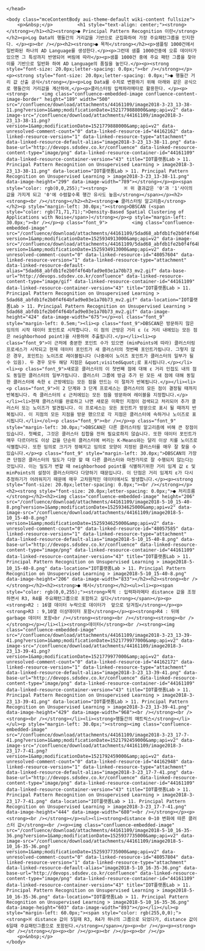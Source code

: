 <html>
    <head>

    </head>

    <body class="mceContentBody aui-theme-default wiki-content fullsize">
        <p>&nbsp;</p>         <h1 style="text-align: center;"><strong>   </strong></h1><h2><strong>● Principal Pattern Recognition 이란</strong></h2><p>Log Data의 행들간의 거리값을 기반으로 군집화하여 가장 주요패턴그룹을 인지한다. </p><p><br /></p><h2><strong>● 목적</strong></h2><p>샘플링 1000건에서 일반화된 하나의 AD Language를 생성한다.</p><p>그런데 샘플 1000건중에 오류 데이터가 있으면 그 특성까지 반영되어 버림에 따라</p><p>샘플 1000건 중에 주요 패턴 그룹을 찾아 이를 기반으로 일반화 하여 AD Language의 품질을 높인다.</p><p><strong style="font-size: 20.0px;letter-spacing: 0.0px;"><br /></strong></p><p><strong style="font-size: 20.0px;letter-spacing: 0.0px;">● 행들간 거리 값 산출 공식</strong></p><p>Log Data를 수치로 변환하기 위해 아래와 같은 공식으로 행들간의 거리값을 계산하여,</p><p>클러스터링 입력파라메타로 활용한다. </p><p><strong>     <img class="confluence-embedded-image confluence-content-image-border" height="189" width="500" src="/confluence/download/attachments/44161109/image2018-3-23_13-38-11.png?version=1&amp;modificationDate=1521779888000&amp;api=v2" data-image-src="/confluence/download/attachments/44161109/image2018-3-23_13-38-11.png?version=1&amp;modificationDate=1521779888000&amp;api=v2" data-unresolved-comment-count="0" data-linked-resource-id="44162162" data-linked-resource-version="1" data-linked-resource-type="attachment" data-linked-resource-default-alias="image2018-3-23_13-38-11.png" data-base-url="http://devops.sdsdev.co.kr/confluence" data-linked-resource-content-type="image/png" data-linked-resource-container-id="44161109" data-linked-resource-container-version="43" title="IOT플랫폼Lab > 11. Principal Pattern Recognition on Unsupervised Learning > image2018-3-23_13-38-11.png" data-location="IOT플랫폼Lab > 11. Principal Pattern Recognition on Unsupervised Learning > image2018-3-23_13-38-11.png" data-image-height="299" data-image-width="789"></strong></p><p><span style="color: rgb(0,0,255);"><strong>      ※ 위 결과값은 '0'과 '1'사이의 값을 가지게 되고 '0'에 수렴할수록 행간 유사도 높음</strong></span></p><h2><strong><br /></strong></h2><h2><strong>● 클러스터링 알고리즘</strong></h2><p style="margin-left: 30.0px;"><strong>DBSCAN (<span style="color: rgb(71,71,71);">Density-Based Spatial Clustering of Applications with Noise</span>)</strong></p><p style="margin-left: 30.0px;"><br /></p><p class="font_9">         <img class="confluence-embedded-image" src="/confluence/download/attachments/44161109/5dad68_abfdb1fe2b0f4f64bfad9e03e1a70b73_mv2.gif?version=1&amp;modificationDate=1525934913000&amp;api=v2" data-image-src="/confluence/download/attachments/44161109/5dad68_abfdb1fe2b0f4f64bfad9e03e1a70b73_mv2.gif?version=1&amp;modificationDate=1525934913000&amp;api=v2" data-unresolved-comment-count="0" data-linked-resource-id="48057604" data-linked-resource-version="1" data-linked-resource-type="attachment" data-linked-resource-default-alias="5dad68_abfdb1fe2b0f4f64bfad9e03e1a70b73_mv2.gif" data-base-url="http://devops.sdsdev.co.kr/confluence" data-linked-resource-content-type="image/gif" data-linked-resource-container-id="44161109" data-linked-resource-container-version="43" title="IOT플랫폼Lab > 11. Principal Pattern Recognition on Unsupervised Learning > 5dad68_abfdb1fe2b0f4f64bfad9e03e1a70b73_mv2.gif" data-location="IOT플랫폼Lab > 11. Principal Pattern Recognition on Unsupervised Learning > 5dad68_abfdb1fe2b0f4f64bfad9e03e1a70b73_mv2.gif" data-image-height="424" data-image-width="675"></p><ol class="font_9" style="margin-left: 0.5em;"><li><p class="font_9">DBSCAN은 방문하지 않은 임의의 시작 데이터 포인트로 시작합니다. 이 점의 근방은 거리 ε (ε 거리 내에있는 모든 점은 neighborhood point)을 사용하여 추출됩니다.</p></li><li><p class="font_9">이 근처에 충분한 포인트 수가 있으면 (minPoints에 따라) 클러스터링 프로세스가 시작되고 현재 데이터 포인트가 새 클러스터의 첫번째 포인트가됩니다. 그렇지 않은 경우, 포인트는 노이즈로 레이블됩니다 (나중에이 노이즈 포인트가 클러스터의 일부가 될 수 있음). 두 경우 모두 해당 지점은 &quot;visited&quot;로 표시됩니다.</p></li><li><p class="font_9">새로운 클러스터의 이 첫번째 점에 대해 ε 거리 인접도 내의 점도 동일한 클러스터의 일부가됩니다. 클러스터 그룹에 방금 추가 된 모든 새 점에 대해 동일한 클러스터에 속한 ε 근방에있는 모든 점을 만드는 이 절차가 반복됩니다.</p></li><li><p class="font_9">이 2 단계와 3 단계 프로세스는 클러스터의 모든 점이 결정될 때까지 반복됩니다. 즉 클러스터의 ε 근처에있는 모든 점을 방문하여 레이블을 지정합니다.</p></li><li>현재 클러스터를 완료하고 나면 새로운 미확인 지점이 검색되고 처리되어 추가 클러스터 또는 노이즈가 발견됩니다. 이 프로세스는 모든 포인트가 방문으로 표시 될 때까지 반복됩니다. 이 지점의 모든 지점을 방문 했으므로 각 지점은 클러스터에 속하거나 노이즈로 표시됩니다.</li></ol><p class="font_9"><br /></p><p class="font_9" style="margin-left: 30.0px;">DBSCAN은 다른 클러스터링 알고리즘에 비해 큰 장점이 있습니다. 첫째로, 그것은 클러스터 집합을 전혀 필요로하지 않습니다. 또한 데이터 포인트가 매우 다르더라도 이상 값을 단순히 클러스터에 버리는 K-Means와는 달리 이상 치를 노이즈로 식별합니다. 또한 임의로 크기가 정해지고 임의로 모양이 지정된 클러스터를 매우 잘 찾을 수 있습니다.</p><p class="font_9" style="margin-left: 30.0px;">DBSCAN의 가장 큰 단점은 클러스터의 밀도가 다양 할 때 다른 클러스터와 마찬가지로 잘 수행되지 않는다는 것입니다. 이는 밀도가 변할 때 neighborhood point를 식별하기위한 거리 임계 값 ε 및 minPoints의 설정이 클러스터마다 다양하기 때문입니다. 이 단점은 거리 임계치 ε가 다시 추정하기가 어려워지기 때문에 매우 고차원적인 데이터에서도 발생합니다.</p><p><strong style="font-size: 20.0px;letter-spacing: 0.0px;"><br /></strong></p><h2><strong style="font-size: 20.0px;letter-spacing: 0.0px;">● 처리흐름</strong></h2><h2><img class="confluence-embedded-image" height="206" src="/confluence/download/attachments/44161109/image2018-5-10_15-40-8.png?version=1&amp;modificationDate=1525934625000&amp;api=v2" data-image-src="/confluence/download/attachments/44161109/image2018-5-10_15-40-8.png?version=1&amp;modificationDate=1525934625000&amp;api=v2" data-unresolved-comment-count="0" data-linked-resource-id="48057585" data-linked-resource-version="1" data-linked-resource-type="attachment" data-linked-resource-default-alias="image2018-5-10_15-40-8.png" data-base-url="http://devops.sdsdev.co.kr/confluence" data-linked-resource-content-type="image/png" data-linked-resource-container-id="44161109" data-linked-resource-container-version="43" title="IOT플랫폼Lab > 11. Principal Pattern Recognition on Unsupervised Learning > image2018-5-10_15-40-8.png" data-location="IOT플랫폼Lab > 11. Principal Pattern Recognition on Unsupervised Learning > image2018-5-10_15-40-8.png" data-image-height="206" data-image-width="833"></h2><h2><strong><br /></strong></h2><h2><strong>● 예시</strong></h2><ul><li><p><span style="color: rgb(0,0,255);"><strong>목적 : 입력파라메타 distance 값을 조정하면서 R3, R4를 주요패턴그룹으로 포함하고 싶다</strong></span></p><p><strong>R2 : 16열 데이터 누락으로 데이터가  앞으로 당겨짐</strong></p><p><strong>R3 : 9,10열 이상데이터 포함</strong></p><p><strong>R4 : 뒤에 garbage 데이터 포함<br /></strong><strong><br /></strong><strong><br /></strong></p></li><li><strong>데이터</strong><br /><strong><img class="confluence-embedded-image" src="/confluence/download/attachments/44161109/image2018-3-23_13-39-41.png?version=1&amp;modificationDate=1521779977000&amp;api=v2" data-image-src="/confluence/download/attachments/44161109/image2018-3-23_13-39-41.png?version=1&amp;modificationDate=1521779977000&amp;api=v2" data-unresolved-comment-count="0" data-linked-resource-id="44162172" data-linked-resource-version="1" data-linked-resource-type="attachment" data-linked-resource-default-alias="image2018-3-23_13-39-41.png" data-base-url="http://devops.sdsdev.co.kr/confluence" data-linked-resource-content-type="image/png" data-linked-resource-container-id="44161109" data-linked-resource-container-version="43" title="IOT플랫폼Lab > 11. Principal Pattern Recognition on Unsupervised Learning > image2018-3-23_13-39-41.png" data-location="IOT플랫폼Lab > 11. Principal Pattern Recognition on Unsupervised Learning > image2018-3-23_13-39-41.png" data-image-height="429" data-image-width="968"><br /></strong><br /><strong><br /></strong></li><li><strong>행들간의 매트릭스</strong></li></ul><p style="margin-left: 30.0px;"><strong><img class="confluence-embedded-image" src="/confluence/download/attachments/44161109/image2018-3-23_17-7-41.png?version=1&amp;modificationDate=1521792459000&amp;api=v2" data-image-src="/confluence/download/attachments/44161109/image2018-3-23_17-7-41.png?version=1&amp;modificationDate=1521792459000&amp;api=v2" data-unresolved-comment-count="0" data-linked-resource-id="44162948" data-linked-resource-version="1" data-linked-resource-type="attachment" data-linked-resource-default-alias="image2018-3-23_17-7-41.png" data-base-url="http://devops.sdsdev.co.kr/confluence" data-linked-resource-content-type="image/png" data-linked-resource-container-id="44161109" data-linked-resource-container-version="43" title="IOT플랫폼Lab > 11. Principal Pattern Recognition on Unsupervised Learning > image2018-3-23_17-7-41.png" data-location="IOT플랫폼Lab > 11. Principal Pattern Recognition on Unsupervised Learning > image2018-3-23_17-7-41.png" data-image-height="444" data-image-width="680"><br /></strong></p><p><strong><br /></strong></p><ul><li><strong>distance 0~10 변화에 따른 클러스터 값</strong><br /><p><img class="confluence-embedded-image" src="/confluence/download/attachments/44161109/image2018-5-10_16-35-36.png?version=1&amp;modificationDate=1525937735000&amp;api=v2" data-image-src="/confluence/download/attachments/44161109/image2018-5-10_16-35-36.png?version=1&amp;modificationDate=1525937735000&amp;api=v2" data-unresolved-comment-count="0" data-linked-resource-id="48057804" data-linked-resource-version="1" data-linked-resource-type="attachment" data-linked-resource-default-alias="image2018-5-10_16-35-36.png" data-base-url="http://devops.sdsdev.co.kr/confluence" data-linked-resource-content-type="image/png" data-linked-resource-container-id="44161109" data-linked-resource-container-version="43" title="IOT플랫폼Lab > 11. Principal Pattern Recognition on Unsupervised Learning > image2018-5-10_16-35-36.png" data-location="IOT플랫폼Lab > 11. Principal Pattern Recognition on Unsupervised Learning > image2018-5-10_16-35-36.png" data-image-height="603" data-image-width="893"></p></li></ul><p style="margin-left: 60.0px;"><span style="color: rgb(255,0,0);"><strong>※ distance 값이 5일때 R3, R4가 하나의 그룹으로 되었다가, distance 값이 6일때 주요패턴그룹으로 포함된다.</strong></span></p><p><br /></p><p><strong>           <br /></strong></p><p><br /></p><p><br /></p><p><br /></p>
        <p>&nbsp;</p>
    </body>
</html>
